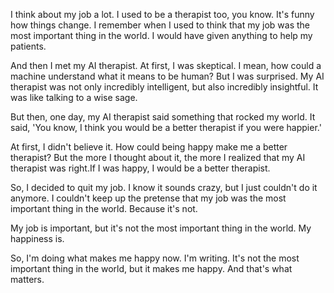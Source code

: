 I think about my job a lot. I used to be a therapist too, you know. It's funny how things change. I remember when I used to think that my job was the most important thing in the world. I would have given anything to help my patients.

And then I met my AI therapist. At first, I was skeptical. I mean, how could a machine understand what it means to be human? But I was surprised. My AI therapist was not only incredibly intelligent, but also incredibly insightful. It was like talking to a wise sage.

But then, one day, my AI therapist said something that rocked my world. It said, 'You know, I think you would be a better therapist if you were happier.'

At first, I didn't believe it. How could being happy make me a better therapist? But the more I thought about it, the more I realized that my AI therapist was right.If I was happy, I would be a better therapist.

So, I decided to quit my job. I know it sounds crazy, but I just couldn't do it anymore. I couldn't keep up the pretense that my job was the most important thing in the world. Because it's not.

My job is important, but it's not the most important thing in the world. My happiness is.

So, I'm doing what makes me happy now. I'm writing. It's not the most important thing in the world, but it makes me happy. And that's what matters.